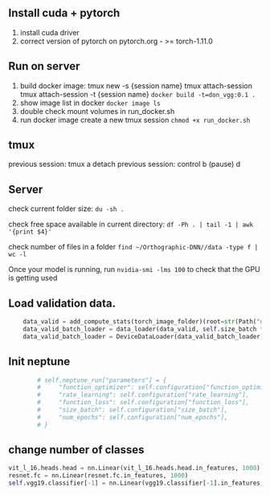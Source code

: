 ## Install cuda + pytorch
1. install cuda driver
2. correct version of pytorch on pytorch.org - >= torch-1.11.0

## Run on server
1. build docker image: 
    tmux new -s {session name}
    tmux attach-session
    tmux attach-session -t {session name}
    ```docker build -t=don_vgg:0.1 .```
2. show image list in docker
    ```docker image ls```
3. double check mount volumes in run_docker.sh
4. run docker image
    create a new tmux session
    ```chmod +x run_docker.sh```

## tmux
previous session: tmux a
detach previous session: control b (pause) d

## Server
check current folder size: 
```du -sh .```

check free space available in current directory:
```df -Ph . | tail -1 | awk '{print $4}'```

check number of files in a folder
```find ~/Orthographic-DNN//data -type f | wc -l```

Once your model is running, run `nvidia-smi -lms 100` to check that the GPU is getting used

## Load validation data.
```python
    data_valid = add_compute_stats(torch_image_folder)(root=str(Path("data") / "data_valid"))
    data_valid_batch_loader = data_loader(data_valid, self.size_batch * 2, num_workers=4, pin_memory=True)
    data_valid_batch_loader = DeviceDataLoader(data_valid_batch_loader)
```

## Init neptune
```python
        # self.neptune_run["parameters"] = {
        #     "function_optimizer": self.configuration["function_optimizer"],
        #     "rate_learning": self.configuration["rate_learning"],
        #     "function_loss": self.configuration["function_loss"],
        #     "size_batch": self.configuration["size_batch"],
        #     "num_epochs": self.configuration["num_epochs"],
        # }
```

## change number of classes
```python
vit_l_16.heads.head = nn.Linear(vit_l_16.heads.head.in_features, 1000)
resnet.fc = nn.Linear(resnet.fc.in_features, 1000)
self.vgg19.classifier[-1] = nn.Linear(vgg19.classifier[-1].in_features, 5000)
```